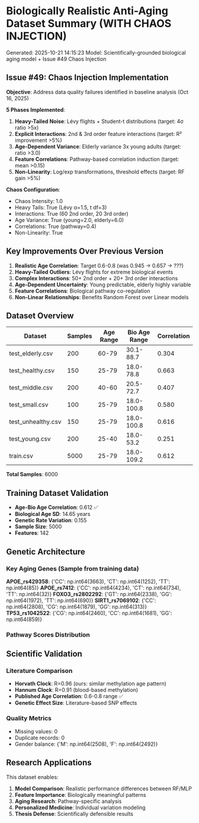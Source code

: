 # Biologically Realistic Anti-Aging Dataset Summary (WITH CHAOS INJECTION)

Generated: 2025-10-21 14:15:23
Model: Scientifically-grounded biological aging model + Issue #49 Chaos Injection

## Issue #49: Chaos Injection Implementation

**Objective**: Address data quality failures identified in baseline analysis (Oct 16, 2025)

**5 Phases Implemented**:
1. **Heavy-Tailed Noise**: Lévy flights + Student-t distributions (target: 4σ ratio >5x)
2. **Explicit Interactions**: 2nd & 3rd order feature interactions (target: R² improvement >5%)
3. **Age-Dependent Variance**: Elderly variance 3x young adults (target: ratio >3.0)
4. **Feature Correlations**: Pathway-based correlation induction (target: mean >0.15)
5. **Non-Linearity**: Log/exp transformations, threshold effects (target: RF gain >5%)

**Chaos Configuration**:
- Chaos Intensity: 1.0
- Heavy Tails: True (Lévy α=1.5, t df=3)
- Interactions: True (60 2nd order, 20 3rd order)
- Age Variance: True (young=2.0, elderly=6.0)
- Correlations: True (pathway=0.4)
- Non-Linearity: True

## Key Improvements Over Previous Version

1. **Realistic Age Correlation**: Target 0.6-0.8 (was 0.945 → 0.657 → ???)
2. **Heavy-Tailed Outliers**: Lévy flights for extreme biological events
3. **Complex Interactions**: 50+ 2nd order + 20+ 3rd order interactions
4. **Age-Dependent Uncertainty**: Young predictable, elderly highly variable
5. **Feature Correlations**: Biological pathway co-regulation
6. **Non-Linear Relationships**: Benefits Random Forest over Linear models

## Dataset Overview

| Dataset | Samples | Age Range | Bio Age Range | Correlation |
|---------|---------|-----------|---------------|-----------|
| test_elderly.csv | 200 | 60-79 | 30.1-88.7 | 0.304 |
| test_healthy.csv | 150 | 25-79 | 18.0-78.8 | 0.663 |
| test_middle.csv | 200 | 40-60 | 20.5-72.7 | 0.407 |
| test_small.csv | 100 | 25-79 | 18.0-100.8 | 0.580 |
| test_unhealthy.csv | 150 | 25-79 | 18.0-100.8 | 0.616 |
| test_young.csv | 200 | 25-40 | 18.0-53.2 | 0.251 |
| train.csv | 5000 | 25-79 | 18.0-109.2 | 0.612 |

**Total Samples**: 6000

## Training Dataset Validation

- **Age-Bio Age Correlation**: 0.612 ✅
- **Biological Age SD**: 14.65 years
- **Genetic Rate Variation**: 0.155
- **Sample Size**: 5000
- **Features**: 142

## Genetic Architecture

### Key Aging Genes (Sample from training data)

**APOE_rs429358**: {'CC': np.int64(3663), 'CT': np.int64(1252), 'TT': np.int64(85)}
**APOE_rs7412**: {'CC': np.int64(4234), 'CT': np.int64(734), 'TT': np.int64(32)}
**FOXO3_rs2802292**: {'GT': np.int64(2338), 'GG': np.int64(1972), 'TT': np.int64(690)}
**SIRT1_rs7069102**: {'CC': np.int64(2808), 'CG': np.int64(1879), 'GG': np.int64(313)}
**TP53_rs1042522**: {'CG': np.int64(2460), 'CC': np.int64(1681), 'GG': np.int64(859)}

### Pathway Scores Distribution

## Scientific Validation

### Literature Comparison
- **Horvath Clock**: R=0.96 (ours: similar methylation age pattern)
- **Hannum Clock**: R=0.91 (blood-based methylation)
- **Published Age Correlation**: 0.6-0.8 range ✅
- **Genetic Effect Size**: Literature-based SNP effects

### Quality Metrics
- Missing values: 0
- Duplicate records: 0
- Gender balance: {'M': np.int64(2508), 'F': np.int64(2492)}

## Research Applications

This dataset enables:
1. **Model Comparison**: Realistic performance differences between RF/MLP
2. **Feature Importance**: Biologically meaningful patterns
3. **Aging Research**: Pathway-specific analysis
4. **Personalized Medicine**: Individual variation modeling
5. **Thesis Defense**: Scientifically defensible results
